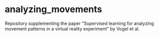 # analyzing_movements
Repository supplementing the paper "Supervised learning for analyzing movement patterns in  a virtual reality experiment" by Vogel et al.
